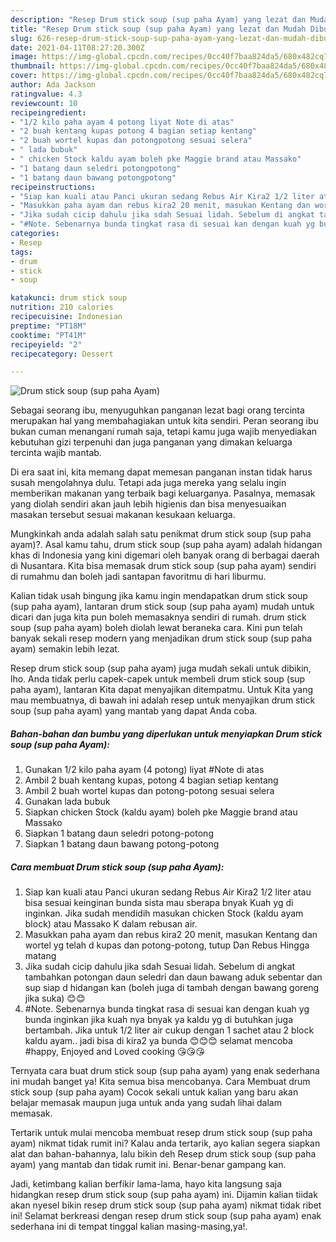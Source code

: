 ```yaml
---
description: "Resep Drum stick soup (sup paha Ayam) yang lezat dan Mudah Dibuat"
title: "Resep Drum stick soup (sup paha Ayam) yang lezat dan Mudah Dibuat"
slug: 626-resep-drum-stick-soup-sup-paha-ayam-yang-lezat-dan-mudah-dibuat
date: 2021-04-11T08:27:20.300Z
image: https://img-global.cpcdn.com/recipes/0cc40f7baa824da5/680x482cq70/drum-stick-soup-sup-paha-ayam-foto-resep-utama.jpg
thumbnail: https://img-global.cpcdn.com/recipes/0cc40f7baa824da5/680x482cq70/drum-stick-soup-sup-paha-ayam-foto-resep-utama.jpg
cover: https://img-global.cpcdn.com/recipes/0cc40f7baa824da5/680x482cq70/drum-stick-soup-sup-paha-ayam-foto-resep-utama.jpg
author: Ada Jackson
ratingvalue: 4.3
reviewcount: 10
recipeingredient:
- "1/2 kilo paha ayam 4 potong liyat Note di atas"
- "2 buah kentang kupas potong 4 bagian setiap kentang"
- "2 buah wortel kupas dan potongpotong sesuai selera"
- " lada bubuk"
- " chicken Stock kaldu ayam boleh pke Maggie brand atau Massako"
- "1 batang daun seledri potongpotong"
- "1 batang daun bawang potongpotong"
recipeinstructions:
- "Siap kan kuali atau Panci ukuran sedang Rebus Air Kira2 1/2 liter atau bisa sesuai keinginan bunda sista mau sberapa bnyak Kuah yg di inginkan. Jika sudah mendidih masukan chicken Stock (kaldu ayam block) atau Massako K dalam rebusan air."
- "Masukkan paha ayam dan rebus kira2 20 menit, masukan Kentang dan wortel yg telah d kupas dan potong-potong, tutup Dan Rebus Hingga matang"
- "Jika sudah cicip dahulu jika sdah Sesuai lidah. Sebelum di angkat tambahkan potongan daun seledri dan daun bawang aduk sebentar dan sup siap d hidangan kan (boleh juga di tambah dengan bawang goreng jika suka) 😊😊"
- "#Note. Sebenarnya bunda tingkat rasa di sesuai kan dengan kuah yg bunda inginkan jika kuah nya bnyak ya kaldu yg di butuhkan juga bertambah. Jika untuk 1/2 liter air cukup dengan 1 sachet atau 2 block kaldu ayam.. jadi bisa di kira2 ya bunda 😊😊😊 selamat mencoba #happy, Enjoyed and Loved cooking 😘😘😘"
categories:
- Resep
tags:
- drum
- stick
- soup

katakunci: drum stick soup 
nutrition: 210 calories
recipecuisine: Indonesian
preptime: "PT18M"
cooktime: "PT41M"
recipeyield: "2"
recipecategory: Dessert

---
```



![Drum stick soup (sup paha Ayam)](https://img-global.cpcdn.com/recipes/0cc40f7baa824da5/680x482cq70/drum-stick-soup-sup-paha-ayam-foto-resep-utama.jpg)

Sebagai seorang ibu, menyuguhkan panganan lezat bagi orang tercinta merupakan hal yang membahagiakan untuk kita sendiri. Peran seorang ibu bukan cuman menangani rumah saja, tetapi kamu juga wajib menyediakan kebutuhan gizi terpenuhi dan juga panganan yang dimakan keluarga tercinta wajib mantab.

Di era  saat ini, kita memang dapat memesan panganan instan tidak harus susah mengolahnya dulu. Tetapi ada juga mereka yang selalu ingin memberikan makanan yang terbaik bagi keluarganya. Pasalnya, memasak yang diolah sendiri akan jauh lebih higienis dan bisa menyesuaikan masakan tersebut sesuai makanan kesukaan keluarga. 



Mungkinkah anda adalah salah satu penikmat drum stick soup (sup paha ayam)?. Asal kamu tahu, drum stick soup (sup paha ayam) adalah hidangan khas di Indonesia yang kini digemari oleh banyak orang di berbagai daerah di Nusantara. Kita bisa memasak drum stick soup (sup paha ayam) sendiri di rumahmu dan boleh jadi santapan favoritmu di hari liburmu.

Kalian tidak usah bingung jika kamu ingin mendapatkan drum stick soup (sup paha ayam), lantaran drum stick soup (sup paha ayam) mudah untuk dicari dan juga kita pun boleh memasaknya sendiri di rumah. drum stick soup (sup paha ayam) boleh diolah lewat beraneka cara. Kini pun telah banyak sekali resep modern yang menjadikan drum stick soup (sup paha ayam) semakin lebih lezat.

Resep drum stick soup (sup paha ayam) juga mudah sekali untuk dibikin, lho. Anda tidak perlu capek-capek untuk membeli drum stick soup (sup paha ayam), lantaran Kita dapat menyajikan ditempatmu. Untuk Kita yang mau membuatnya, di bawah ini adalah resep untuk menyajikan drum stick soup (sup paha ayam) yang mantab yang dapat Anda coba.

<!--inarticleads1-->

##### Bahan-bahan dan bumbu yang diperlukan untuk menyiapkan Drum stick soup (sup paha Ayam):

1. Gunakan 1/2 kilo paha ayam (4 potong) liyat #Note di atas
1. Ambil 2 buah kentang kupas, potong 4 bagian setiap kentang
1. Ambil 2 buah wortel kupas dan potong-potong sesuai selera
1. Gunakan  lada bubuk
1. Siapkan  chicken Stock (kaldu ayam) boleh pke Maggie brand atau Massako
1. Siapkan 1 batang daun seledri potong-potong
1. Siapkan 1 batang daun bawang potong-potong




<!--inarticleads2-->

##### Cara membuat Drum stick soup (sup paha Ayam):

1. Siap kan kuali atau Panci ukuran sedang Rebus Air Kira2 1/2 liter atau bisa sesuai keinginan bunda sista mau sberapa bnyak Kuah yg di inginkan. Jika sudah mendidih masukan chicken Stock (kaldu ayam block) atau Massako K dalam rebusan air.
1. Masukkan paha ayam dan rebus kira2 20 menit, masukan Kentang dan wortel yg telah d kupas dan potong-potong, tutup Dan Rebus Hingga matang
1. Jika sudah cicip dahulu jika sdah Sesuai lidah. Sebelum di angkat tambahkan potongan daun seledri dan daun bawang aduk sebentar dan sup siap d hidangan kan (boleh juga di tambah dengan bawang goreng jika suka) 😊😊
1. #Note. Sebenarnya bunda tingkat rasa di sesuai kan dengan kuah yg bunda inginkan jika kuah nya bnyak ya kaldu yg di butuhkan juga bertambah. Jika untuk 1/2 liter air cukup dengan 1 sachet atau 2 block kaldu ayam.. jadi bisa di kira2 ya bunda 😊😊😊 selamat mencoba #happy, Enjoyed and Loved cooking 😘😘😘




Ternyata cara buat drum stick soup (sup paha ayam) yang enak sederhana ini mudah banget ya! Kita semua bisa mencobanya. Cara Membuat drum stick soup (sup paha ayam) Cocok sekali untuk kalian yang baru akan belajar memasak maupun juga untuk anda yang sudah lihai dalam memasak.

Tertarik untuk mulai mencoba membuat resep drum stick soup (sup paha ayam) nikmat tidak rumit ini? Kalau anda tertarik, ayo kalian segera siapkan alat dan bahan-bahannya, lalu bikin deh Resep drum stick soup (sup paha ayam) yang mantab dan tidak rumit ini. Benar-benar gampang kan. 

Jadi, ketimbang kalian berfikir lama-lama, hayo kita langsung saja hidangkan resep drum stick soup (sup paha ayam) ini. Dijamin kalian tiidak akan nyesel bikin resep drum stick soup (sup paha ayam) nikmat tidak ribet ini! Selamat berkreasi dengan resep drum stick soup (sup paha ayam) enak sederhana ini di tempat tinggal kalian masing-masing,ya!.

